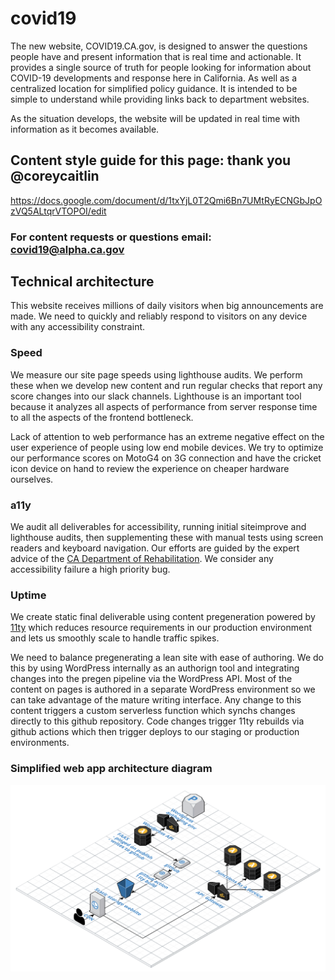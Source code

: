 # covid19
The new website, COVID19.CA.gov, is designed to answer the questions people have and present information that is real time and actionable. It provides a single source of  truth for people looking for information about COVID-19 developments and response here in California. As well as a centralized location for simplified policy guidance. It is intended to be simple to understand while providing links back to department websites.

As the situation develops, the website will be updated in real time with information as it becomes available.

## Content style guide for this page: thank you @coreycaitlin 
https://docs.google.com/document/d/1txYjL0T2Qmi6Bn7UMtRyECNGbJpOzVQ5ALtqrVTOPOI/edit 

### For content requests or questions email: covid19@alpha.ca.gov 

## Technical architecture

This website receives millions of daily visitors when big announcements are made. We need to quickly and reliably respond to visitors on any device with any accessibility constraint.

### Speed

We measure our site page speeds using lighthouse audits. We perform these when we develop new content and run regular checks that report any score changes into our slack channels. Lighthouse is an important tool because it analyzes all aspects of performance from server response time to all the aspects of the frontend bottleneck. 

Lack of attention to web performance has an extreme negative effect on the user experience of people using low end mobile devices. We try to optimize our performance scores on MotoG4 on 3G connection and have the cricket icon device on hand to review the experience on cheaper hardware ourselves.

### a11y

We audit all deliverables for accessibility, running initial siteimprove and lighthouse audits, then supplementing these with manual tests using screen readers and keyboard navigation. Our efforts are guided by the expert advice of the <a href="https://www.dor.ca.gov/">CA Department of Rehabilitation</a>. We consider any accessibility failure a high priority bug.

### Uptime

We create static final deliverable using content pregeneration powered by <a href="https://www.11ty.dev/">11ty</a> which reduces resource requirements in our production environment and lets us smoothly scale to handle traffic spikes.

We need to balance pregenerating a lean site with ease of authoring. We do this by using WordPress internally as an authorign tool and integrating changes into the pregen pipeline via the WordPress API. Most of the content on pages is authored in a separate WordPress environment so we can take advantage of the mature writing interface. Any change to this content triggers a custom serverless function which synchs changes directly to this github repository. Code changes trigger 11ty rebuilds via github actions which then trigger deploys to our staging or production environments.

### Simplified web app architecture diagram

<img src="src/img/webAppReferenceArchitecture.png">